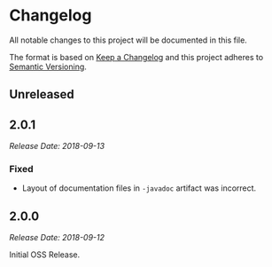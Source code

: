 Changelog
==============================

All notable changes to this project will be documented in this file.

The format is based on [Keep a Changelog](http://keepachangelog.com/en/1.0.0/) and this project adheres to [Semantic Versioning](http://semver.org/spec/v2.0.0.html).

## Unreleased

## 2.0.1

_Release Date: 2018-09-13_

### Fixed

* Layout of documentation files in `-javadoc` artifact was incorrect.

## 2.0.0

_Release Date: 2018-09-12_

Initial OSS Release.
